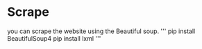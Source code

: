 # Scrape
you can scrape the website using the Beautiful soup.
'''
pip install BeautifulSoup4
pip install lxml
'''
